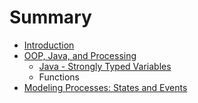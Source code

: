 # Summary

* [Introduction](README.md)
* [OOP, Java, and Processing](chapter1.md)
   * [Java - Strongly Typed Variables](java_-_strongly_typed_variables.md)
   * Functions
* [Modeling Processes:  States and Events](modeling_states_and_events.md)

